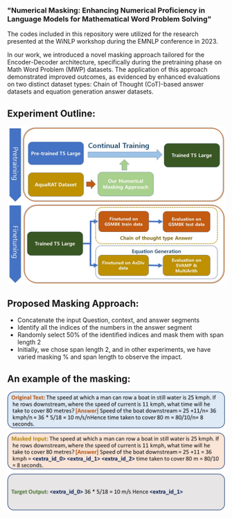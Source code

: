 ### "Numerical Masking: Enhancing Numerical Proficiency in Language Models for Mathematical Word Problem Solving"
The codes included in this repository were utilized for the research presented at the WiNLP workshop during the EMNLP conference in 2023.

In our work, we introduced a novel masking approach tailored for the Encoder-Decoder architecture, specifically during the pretraining phase on Math Word Problem (MWP) datasets. The application of this approach demonstrated improved outcomes, as evidenced by enhanced evaluations on two distinct dataset types: Chain of Thought (CoT)-based answer datasets and equation generation answer datasets.

## Experiment Outline:
![Local Image](Imgs/experiment_parts.jpg)
## Proposed Masking Approach:
- Concatenate the input Question, context, and answer segments
- Identify all the indices of the numbers in the answer segment
- Randomly select 50% of the identified indices and mask them with span length 2
- Initially, we chose span length 2, and in other experiments, we have varied masking % and span length to observe the impact.

## An example of the masking:
![Local Image](Imgs/masking_steps.jpg)

